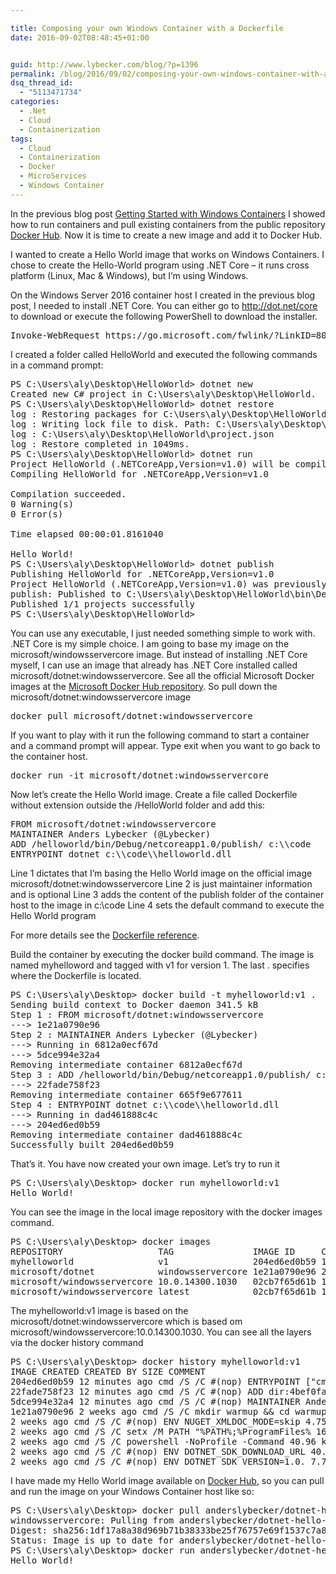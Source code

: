 ```yaml
---

title: Composing your own Windows Container with a Dockerfile
date: 2016-09-02T08:48:45+01:00


guid: http://www.lybecker.com/blog/?p=1396
permalink: /blog/2016/09/02/composing-your-own-windows-container-with-a-dockerfile/
dsq_thread_id:
  - "5113471734"
categories:
  - .Net
  - Cloud
  - Containerization
tags:
  - Cloud
  - Containerization
  - Docker
  - MicroServices
  - Windows Container
---
```

In the previous blog post [Getting Started with Windows Containers](/blog/2016/08/31/getting-started-with-windows-containers/) I showed how to run containers and pull existing containers from the public repository [Docker Hub](https://hub.docker.com/). Now it is time to create a new image and add it to Docker Hub.

I wanted to create a Hello World image that works on Windows Containers. I chose to create the Hello-World program using .NET Core – it runs cross platform (Linux, Mac & Windows), but I’m using Windows.

On the Windows Server 2016 container host I created in the previous blog post, I needed to install .NET Core. You can either go to <http://dot.net/core> to download or execute the following PowerShell to download the installer.

<pre class="brush: powershell; gutter: false; title: ; notranslate" title="">Invoke-WebRequest https://go.microsoft.com/fwlink/?LinkID=809122 -OutFile c:\dotnetinstall.exe
</pre>

I created a folder called HelloWorld and executed the following commands in a command prompt:

<pre class="brush: plain; gutter: false; highlight: [1,3,8,19]; title: ; notranslate" title="">PS C:\Users\aly\Desktop\HelloWorld&gt; dotnet new
Created new C# project in C:\Users\aly\Desktop\HelloWorld.
PS C:\Users\aly\Desktop\HelloWorld&gt; dotnet restore
log : Restoring packages for C:\Users\aly\Desktop\HelloWorld\project.json...
log : Writing lock file to disk. Path: C:\Users\aly\Desktop\HelloWorld\project.lock.json
log : C:\Users\aly\Desktop\HelloWorld\project.json
log : Restore completed in 1049ms.
PS C:\Users\aly\Desktop\HelloWorld&gt; dotnet run
Project HelloWorld (.NETCoreApp,Version=v1.0) will be compiled because expected outputs are missing
Compiling HelloWorld for .NETCoreApp,Version=v1.0

Compilation succeeded.
0 Warning(s)
0 Error(s)

Time elapsed 00:00:01.8161040

Hello World!
PS C:\Users\aly\Desktop\HelloWorld&gt; dotnet publish
Publishing HelloWorld for .NETCoreApp,Version=v1.0
Project HelloWorld (.NETCoreApp,Version=v1.0) was previously compiled. Skipping compilation.
publish: Published to C:\Users\aly\Desktop\HelloWorld\bin\Debug\netcoreapp1.0\publish
Published 1/1 projects successfully
PS C:\Users\aly\Desktop\HelloWorld&gt;
</pre>

You can use any executable, I just needed something simple to work with. .NET Core is my simple choice.
I am going to base my image on the microsoft/windowsservercore image. But instead of installing .NET Core myself, I can use an image that already has .NET Core installed called microsoft/dotnet:windowsservercore. See all the official Microsoft Docker images at the [Microsoft Docker Hub repository](https://hub.docker.com/r/microsoft/). So pull down the microsoft/dotnet:windowsservercore image

<pre class="brush: plain; gutter: false; title: ; notranslate" title="">docker pull microsoft/dotnet:windowsservercore
</pre>

If you want to play with it run the following command to start a container and a command prompt will appear. Type exit when you want to go back to the container host.

<pre class="brush: plain; gutter: false; title: ; notranslate" title="">docker run -it microsoft/dotnet:windowsservercore
</pre>

Now let’s create the Hello World image. Create a file called Dockerfile without extension outside the /HelloWorld folder and add this:

<pre class="brush: plain; title: ; notranslate" title="">FROM microsoft/dotnet:windowsservercore
MAINTAINER Anders Lybecker (@Lybecker)
ADD /helloworld/bin/Debug/netcoreapp1.0/publish/ c:\\code
ENTRYPOINT dotnet c:\\code\\helloworld.dll
</pre>

Line 1 dictates that I’m basing the Hello World image on the official image microsoft/dotnet:windowsservercore
Line 2 is just maintainer information and is optional
Line 3 adds the content of the publish folder of the container host to the image in c:\code
Line 4 sets the default command to execute the Hello World program

For more details see the [Dockerfile reference](https://docs.docker.com/engine/reference/builder/).

Build the container by executing the docker build command. The image is named myhelloword and tagged with v1 for version 1. The last . specifies where the Dockerfile is located.

<pre class="brush: plain; gutter: false; highlight: [1]; title: ; notranslate" title="">PS C:\Users\aly\Desktop&gt; docker build -t myhelloworld:v1 .
Sending build context to Docker daemon 341.5 kB
Step 1 : FROM microsoft/dotnet:windowsservercore
---&gt; 1e21a0790e96
Step 2 : MAINTAINER Anders Lybecker (@Lybecker)
---&gt; Running in 6812a0ecf67d
---&gt; 5dce994e32a4
Removing intermediate container 6812a0ecf67d
Step 3 : ADD /helloworld/bin/Debug/netcoreapp1.0/publish/ c:\\code
---&gt; 22fade758f23
Removing intermediate container 665f9e677611
Step 4 : ENTRYPOINT dotnet c:\\code\\helloworld.dll
---&gt; Running in dad461888c4c
---&gt; 204ed6ed0b59
Removing intermediate container dad461888c4c
Successfully built 204ed6ed0b59
</pre>

That’s it. You have now created your own image. Let’s try to run it

<pre class="brush: plain; gutter: false; title: ; notranslate" title="">PS C:\Users\aly\Desktop&gt; docker run myhelloworld:v1
Hello World!
</pre>

You can see the image in the local image repository with the docker images command.

<pre class="brush: plain; gutter: false; title: ; notranslate" title="">PS C:\Users\aly\Desktop&gt; docker images
REPOSITORY                  TAG               IMAGE ID     CREATED        SIZE
myhelloworld                v1                204ed6ed0b59 10 minutes ago 8.111 GB
microsoft/dotnet            windowsservercore 1e21a0790e96 2 weeks ago    8.111 GB
microsoft/windowsservercore 10.0.14300.1030   02cb7f65d61b 10 weeks ago   7.764 GB
microsoft/windowsservercore latest            02cb7f65d61b 10 weeks ago   7.764 GB
</pre>

The myhelloworld:v1 image is based on the microsoft/dotnet:windowsservercore which is based om microsoft/windowsservercore:10.0.14300.1030. You can see all the layers via the docker history command

<pre class="brush: plain; gutter: false; highlight: [1]; title: ; notranslate" title="">PS C:\Users\aly\Desktop&gt; docker history myhelloworld:v1
IMAGE CREATED CREATED BY SIZE COMMENT
204ed6ed0b59 12 minutes ago cmd /S /C #(nop) ENTRYPOINT ["cmd" "/S" "/C" 46.58 kB
22fade758f23 12 minutes ago cmd /S /C #(nop) ADD dir:4bef0fa9bcfacdaa9bb8 40.96 kB
5dce994e32a4 12 minutes ago cmd /S /C #(nop) MAINTAINER Anders Lybecker 181.2 MB
1e21a0790e96 2 weeks ago cmd /S /C mkdir warmup &amp;&amp; cd warmup &amp; 40.96 kB
2 weeks ago cmd /S /C #(nop) ENV NUGET_XMLDOC_MODE=skip 4.756 MB
2 weeks ago cmd /S /C setx /M PATH "%PATH%;%ProgramFiles% 160.7 MB
2 weeks ago cmd /S /C powershell -NoProfile -Command 40.96 kB
2 weeks ago cmd /S /C #(nop) ENV DOTNET_SDK_DOWNLOAD_URL 40.96 kB
2 weeks ago cmd /S /C #(nop) ENV DOTNET_SDK_VERSION=1.0. 7.764 GB
</pre>

I have made my Hello World image available on [Docker Hub](https://hub.docker.com/r/anderslybecker/), so you can pull and run the image on your Windows Container host like so:

<pre class="brush: plain; gutter: false; highlight: [1,5]; title: ; notranslate" title="">PS C:\Users\aly\Desktop&gt; docker pull anderslybecker/dotnet-hello-world:windowsservercore
windowsservercore: Pulling from anderslybecker/dotnet-hello-world
Digest: sha256:1df17a8a38d969b71b38333be25f76757e69f1537c7a86a6ee966bca87163464
Status: Image is up to date for anderslybecker/dotnet-hello-world:windowsservercore
PS C:\Users\aly\Desktop&gt; docker run anderslybecker/dotnet-hello-world:windowsservercore
Hello World!
</pre>
